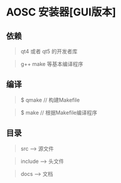 #   AOSC 安装器[GUI版本]

##  依赖

>   qt4 或者 qt5 的开发者库

>   g++ make 等基本编译程序

##  编译

>   $ qmake     //  构建Makefile

>   $ make      //  根据Makefile编译程序

##  目录

>   src     --> 源文件

>   include --> 头文件

>   docs    --> 文档

